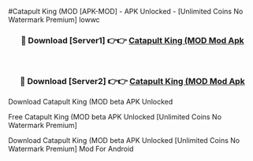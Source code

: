 #Catapult King (MOD [APK-MOD] - APK Unlocked - [Unlimited Coins No Watermark Premium] lowwc



<div align="center">

<h3>🔴 Download [Server1] 👉👉 <a href="https://momento.my/?title=Catapult_King_(MOD">Catapult King (MOD Mod Apk</a></h3><br>

<h3>🔴 Download [Server2] 👉👉 <a href="https://momento.my/?title=Catapult_King_(MOD">Catapult King (MOD Mod Apk</a></h3>
</div>



Download Catapult King (MOD beta APK Unlocked

Free Catapult King (MOD beta APK Unlocked [Unlimited Coins No Watermark Premium]

Download Catapult King (MOD beta APK Unlocked [Unlimited Coins No Watermark Premium] Mod For Android
